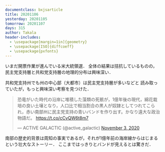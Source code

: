 ```yaml
---
documentclass: bxjsarticle
title: 20201106
yesterday: 20201105
tomorrow: 20201107
days: 315
author: Takala
header-includes:
  - \usepackage[margin=1in]{geometry}
  - \usepackage[ISO]{diffcoeff}
  - \usepackage{pxfonts}
---
```



いまだ開票作業が進んでいる米大統領選．
全体の結果は拮抗しているものの，
民主党支持層と共和党支持層の地理的分布は興味深い．


共和党支持州でも州の中心部（大都市）は民主党支持層が多いなどと
読み取っていたが，もっと興味深い考察を見つけた．



<blockquote class="twitter-tweet"><p lang="ja" dir="ltr">恐竜がいた時代の沿岸に堆積した藻類の死骸が，1億年後の現代，綿花栽培の良い土壌となり，人口比で相当割合の黒人が奴隷としてつれてこられ，赤い南部州に民主党支持の青いバンドを作り出す。かなり遠大な政治物語だ。 <a href="https://t.co/cCvQW6t8m7">https://t.co/cCvQW6t8m7</a></p>&mdash; ACTIVE GALACTIC (@active_galactic) <a href="https://twitter.com/active_galactic/status/1323742265613774849?ref_src=twsrc%5Etfw">November 3, 2020</a></blockquote> <script async src="https://platform.twitter.com/widgets.js" charset="utf-8"></script>



南部の歴史的背景は周知の事実であるが，それが1億年前の海岸線からはじまるという壮大なストーリー．
ここまではっきりとバンドが見えるとは驚きだ．